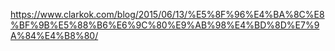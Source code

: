 https://www.clarkok.com/blog/2015/06/13/%E5%8F%96%E4%BA%8C%E8%BF%9B%E5%88%B6%E6%9C%80%E9%AB%98%E4%BD%8D%E7%9A%84%E4%B8%80/
